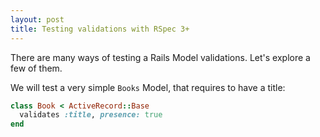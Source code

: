 ```yaml
---
layout: post
title: Testing validations with RSpec 3+
---
```


There are many ways of testing a Rails Model validations. Let's explore a few of them.

We will test a very simple `Books` Model, that requires to have a title:

```ruby
class Book < ActiveRecord::Base
  validates :title, presence: true
end
```
